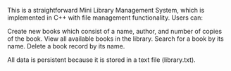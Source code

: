 This is a straightforward Mini Library Management System, which is implemented in C++ with file management functionality. Users can:

Create new books which consist of a name, author, and number of copies of the book.
View all available books in the library.
Search for a book by its name.
Delete a book record by its name.

All data is persistent because it is stored in a text file (library.txt).
